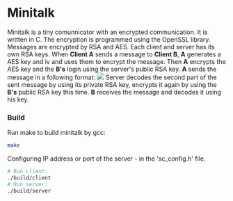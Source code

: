 # Minitalk
Minitalk is a tiny comunnicator with an encrypted communication. It is written in C. 
The encryption is programmed using the OpenSSL library.
Messages are encrypted by RSA and AES. Each client and server has its own RSA keys.
When **Client A** sends a message to **Client B**, **A** generates a AES key and iv and uses them to encrypt the message. Then **A** encrypts the AES key and the **B's** login using the server's public RSA key. 
**A** sends the message in a following format:
![](https://i.imgur.com/nps31DJ.png)
Server decodes the second part of the sent message by using its private RSA key, encrypts it again by using the **B's** public RSA key this time.
**B** receives the message and decodes it using his key.
### Build
Run make to build minitalk by gcc:
```sh 
make 
```

Configuring IP address or port of the server - in the 'sc_config.h' file.


```sh
# Run client:
./build/client
# Run server:
./build/server
```
